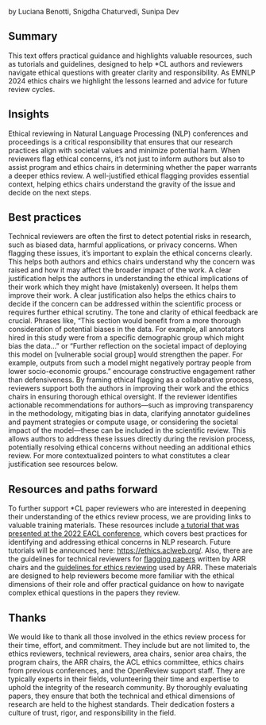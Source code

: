 by Luciana Benotti, Snigdha Chaturvedi, Sunipa Dev

## Summary
This text offers practical guidance and highlights valuable resources, such as tutorials and guidelines, designed to help *CL authors and reviewers navigate ethical questions with greater clarity and responsibility. As EMNLP 2024 ethics chairs we highlight the lessons learned and advice for future review cycles.

## Insights 
Ethical reviewing in Natural Language Processing (NLP) conferences and proceedings is a critical responsibility that ensures that our research practices align with societal values and minimize potential harm. When reviewers flag ethical concerns, it’s not just to inform authors but also to assist program and ethics chairs in determining whether the paper warrants a deeper ethics review. A well-justified ethical flagging provides essential context, helping ethics chairs understand the gravity of the issue and decide on the next steps.

## Best practices 
Technical reviewers are often the first to detect potential risks in research, such as biased data, harmful applications, or privacy concerns. When flagging these issues, it’s important to explain the ethical concerns clearly. This helps both authors and ethics chairs understand why the concern was raised and how it may affect the broader impact of the work. A clear justification helps the authors in understanding the ethical implications of their work which they might have (mistakenly) overseen. It helps them improve their work. A clear justification also helps the ethics chairs to decide if the concern can be addressed within the scientific process or requires further ethical scrutiny. The tone and clarity of ethical feedback are crucial. Phrases like, “This section would benefit from a more thorough consideration of potential biases in the data. For example, all annotators hired in this study were from a specific demographic group which might bias the data…” or “Further reflection on the societal impact of deploying this model on [vulnerable social group] would strengthen the paper. For example, outputs from such a model might negatively portray people from lower socio-economic groups.” encourage constructive engagement rather than defensiveness. By framing ethical flagging as a collaborative process, reviewers support both the authors in improving their work and the ethics chairs in ensuring thorough ethical oversight. If the reviewer identifies actionable recommendations for authors—such as improving transparency in the methodology, mitigating bias in data, clarifying annotator guidelines and payment strategies or compute usage, or considering the societal impact of the model—these can be included in the scientific review. This allows authors to address these issues directly during the revision process, potentially resolving ethical concerns without needing an additional ethics review. For more contextualized pointers to what constitutes a clear justification see resources below. 

## Resources and paths forward 
To further support *CL paper reviewers who are interested in deepening their understanding of the ethics review process, we are providing links to valuable training materials. These resources include [a tutorial that was presented at the 2022 EACL conference](https://github.com/acl-org/ethics-tutorial#readme), which covers best practices for identifying and addressing ethical concerns in NLP research. Future tutorials will be announced here: https://ethics.aclweb.org/. Also, there are the guidelines for technical reviewers for [flagging papers](https://aclrollingreview.org/ethicsreviewertutorial) written by ARR chairs and the [guidelines for ethics reviewing](https://aclrollingreview.org/ethicsreviewertutorial) used by ARR. These materials are designed to help reviewers become more familiar with the ethical dimensions of their role and offer practical guidance on how to navigate complex ethical questions in the papers they review. 

## Thanks
We would like to thank all those involved in the ethics review process for their time, effort, and commitment. They include but are not limited to, the ethics reviewers, technical reviewers, area chairs, senior area chairs, the program chairs, the ARR chairs, the ACL ethics committee, ethics chairs from previous conferences, and the OpenReview support staff. They are typically experts in their fields, volunteering their time and expertise to uphold the integrity of the research community. By thoroughly evaluating papers, they ensure that both the technical and ethical dimensions of research are held to the highest standards. Their dedication fosters a culture of trust, rigor, and responsibility in the field. 

